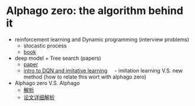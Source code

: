 # Alphago zero: the algorithm behind it

  * reinforcement learning and Dynamic programming (interview problems)
    * stocastic process
    * [book](https://orbi.ulg.ac.be/bitstream/2268/27963/1/book-FA-RL-DP.pdf)
  * deep model + Tree search (papers)
     - [paper](https://arxiv.org/pdf/1705.08439.pdf)
     - [intro to DQN and imitative learning](https://blog.statsbot.co/introduction-to-imitation-learning-32334c3b1e7a)
     - imitation learning V.S. new method (how to relate this wort with alphago zero)
  * Alphago zero V.S. Alphago
    * [解析](https://docs.google.com/document/d/1KoyWJ2wIGlVX7acRqcyTfvm6YLuGAQZ5h289Yyx_26E/edit#)
    * [论文详细解析](https://charlesliuyx.github.io/2017/10/18/%E6%B7%B1%E5%85%A5%E6%B5%85%E5%87%BA%E7%9C%8B%E6%87%82AlphaGo%E5%85%83/)
    
    
